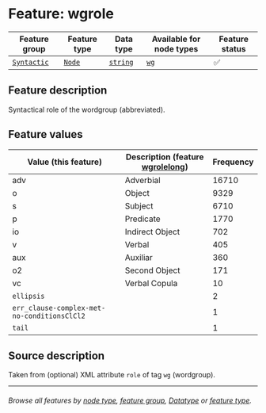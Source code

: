 # Feature: wgrole

Feature group | Feature type | Data type | Available for node types | Feature status
---  | --- | --- | --- | ---
[`Syntactic`](featuresbygroup.md#syntactic-features) | [`Node`](featuresbyfeaturetype.md#node-features) | [`string`](featuresbydatatype.md#string-datatype)  | [`wg`](featuresbynodetype.md#word-group-nodes) | ✅

## Feature description 

Syntactical role of the wordgroup (abbreviated).

## Feature values

Value (this feature) | Description (feature [wgrolelong](wgrolelong.md#readme)) | Frequency
--- |  --- | ---
adv | Adverbial | 16710
o | Object | 9329
s | Subject | 6710
p | Predicate | 1770
io | Indirect Object | 702
v | Verbal |405
aux | Auxiliar | 360
o2 | Second Object | 171
vc | Verbal Copula | 10
`ellipsis` || 2
`err_clause-complex-met-no-conditionsClCl2` || 1
`tail` || 1

## Source description

Taken from (optional) XML attribute `role` of tag `wg` (wordgroup).

---
###### *Browse all features by [node type](featuresbynodetype.md#readme), [feature group](featuresbygroup.md#readme), [Datatype](featuresbydatatype.md#readme)  or [feature type](featuresbyfeaturetype.md#readme).*

